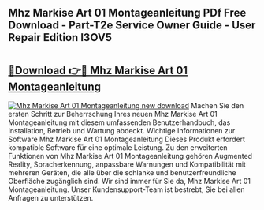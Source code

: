 ## Mhz Markise Art 01 Montageanleitung PDf Free Download - Part-T2e Service Owner Guide - User Repair Edition l3OV5

# <h2><a href="http://df7cccb.blite.top/?on=Mhz+Markise+Art+01+Montageanleitung">🔗Download 👉🔴 Mhz Markise Art 01 Montageanleitung</a></h2>

[![Mhz Markise Art 01 Montageanleitung new download](https://i.imgur.com/lujVjoI.png)](http://df7cccb.blite.top/?on=Mhz+Markise+Art+01+Montageanleitung)
Machen Sie den ersten Schritt zur Beherrschung Ihres neuen Mhz Markise Art 01 Montageanleitung mit diesem umfassenden Benutzerhandbuch, das Installation, Betrieb und Wartung abdeckt. Wichtige Informationen zur Software Mhz Markise Art 01 Montageanleitung Dieses Produkt erfordert kompatible Software für eine optimale Leistung. Zu den erweiterten Funktionen von Mhz Markise Art 01 Montageanleitung gehören Augmented Reality, Spracherkennung, anpassbare Warnungen und Kompatibilität mit mehreren Geräten, die alle über die schlanke und benutzerfreundliche Oberfläche zugänglich sind. Wir sind immer für Sie da, Mhz Markise Art 01 Montageanleitung. Unser Kundensupport-Team ist bestrebt, Sie bei allen Anfragen zu unterstützen.
